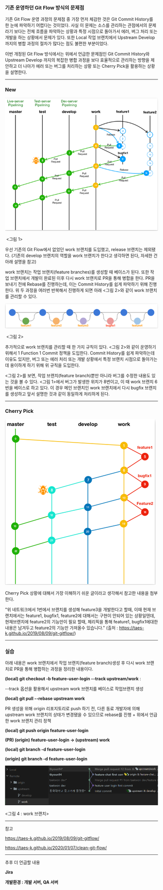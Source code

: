 ### 기존 운영하던  Git Flow 방식의 문제점 

기존 Git Flow 운영 과정의 문제점 중 가장 먼저 체감한 것은 Git Commit History를 한 눈에 파악하기 어렵다는 것이었다. 사실 이 문제는 소스를 관리하는 관점에서의 문제라기 보다는 전체 흐름을 파악하는 상황과 특정 시점으로 돌아가서 에러, 버그 처리 또는 개발을 하는 상황에서 문제가 있다. 또한 Local 작업 브랜치에서 Upstream Develop까지의 병합 과정의 절차가 많다는 점도 불편한 부분이었다. 

이번 개정된 Git Flow 방식에서는 위에서 언급한 문제점인 Git Commit History와 Upstream Develop 까지의 복잡한 병합 과정을 보다 효율적으로 관리하는 방향을 제안하고 더 나아가 에러 또는 버그를 처리하는 상황 또는 Cherry Pick을 활용하는 상황을 설명한다. 

___

### New 

![gitflow_revised_0](./image/gitflow_revised_0.png)

​								<그림 1> 

우선 기존의 Git Flow에서 없었던 work 브랜치를 도입했고, release 브랜치는 제외됐다. (기존의 develop 브랜치의 역할을 work 브랜치가 한다고 생각하면 된다, 자세한 건 아래 설명을 참고)

work 브랜치는 작업 브랜치(feature branches)를 생성할 때 베이스가 된다. 또한 작업 브랜치에서 개발이 완료된 이후 다시 work 브랜치로 PR을 통해 병합을 한다. PR을 보내기 전에 Rebase를 진행하는데, 이는 Commit History를 쉽게 파악하기 위해 진행한다. 위 두 과정을 여러번 반복해서 진행하게 되면 아래 <그림 2>와 같이 work 브랜치를 관리할 수 있다. 

 

![gitflow_revised_2](./image/gitflow_revised_2.png)

​						  <그림 2>

추가적으로 work 브랜치를 관리할 때 한 가지 규칙이 있다. <그림 2>와 같이 운영하기 위해서 1 Function 1 Commit 정책을 도입한다. Commit History를 쉽게 파악하는데 이유도 있지만, 버그 또는 에러 처리 또는 개발 상황에서 특정 브랜치 시점으로 돌아가는 데 용이하게 하기 위해 위 규칙을 도입한다. 

<그림 2>를 보면, 작업 브랜치(feature branch)뿐만 아니라 버그를 수정한 내용도 있는 것을 볼 수 있다. <그림 1>에서 버그가 발생한 위치가 8번이고, 이 때 work 브랜치 6번을 베이스로 하고 있다. 이 경우 메인 브랜치인 work 브랜치에서 다시 bugfix 브랜치를 생성하고 앞서 설명한 것과 같이 동일하게 처리하게 된다. 

___

### Cherry Pick

![gitflow_revised_1](./image/gitflow_revised_1.png)

Cherry Pick 상황에 대해서 가장 이해하기 쉬운 글이라고 생각해서 참고한 내용을 첨부한다.

"위 네트워크에서 1번에서 브랜치를 생성해 feature3을 개발한다고 할때, 이때 현재 브랜치에서는 feature1, bugfix1, feature2에 대해서는 구현이 안되어 있는 상황일텐데, 현재브랜치에 feature2의 기능만이 필요 할때, 체리픽을 통해 feature1, bugfix1에대한 내용은 남겨두고 feature2의 기능만 가져올수 있습니다." (출처 : https://taes-k.github.io/2019/08/09/git-gitflow/)

___

### 실습

아래 내용은 work 브랜치에서 작업 브랜치(feature branch)생성 후 다시 work 브랜치로 PR을 통해 병합하는 과정을 정리한 내용이다.

**(local) git checkout -b feature-user-login --track upstream/work** : 

--track 옵션을 활용해서 upstream work 브랜치를 베이스로 작업브랜치 생성

**(local) git pull --rebase upstream work** 

PR 생성을 위해 origin 리포지토리로 push 하기 전, 다른 동료 개발자에 의해 upstream work 브랜치의 상태가 변경됐을 수 있으므로 rebase를 진행 + 위에서 언급한 work 브랜치 관리 정책

**(local) git push origin feature-user-login** 

**(PR) (origin) feature-user-login → (upstream) work**

**(local) git branch -d feature-user-login**

**(origin) git branch -d feature-user-login** 



![gitflow_revised_3](./image/gitflow_revised_3.png)

<그림 4 : work 브랜치> 

___

참고 

https://taes-k.github.io/2019/08/09/git-gitflow/

https://taes-k.github.io/2020/01/07/clean-git-flow/

___

추후 더 언급할 내용 

**Jira**

**개발환경 : 개발 서버, QA 서버**

